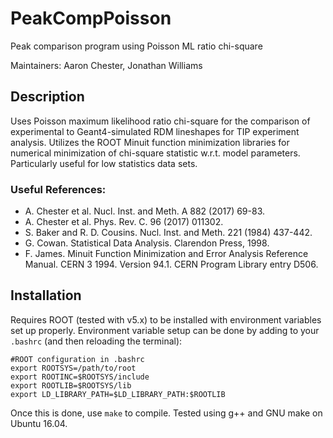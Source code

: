 # PeakCompPoisson

Peak comparison program using Poisson ML ratio chi-square

Maintainers: Aaron Chester, Jonathan Williams

## Description

Uses Poisson maximum likelihood ratio chi-square for the comparison of experimental to Geant4-simulated RDM lineshapes for TIP experiment analysis. Utilizes the ROOT Minuit function minimization libraries for numerical minimization of chi-square statistic w.r.t. model parameters. Particularly useful for low statistics data sets.

### Useful References: 

* A. Chester et al. Nucl. Inst. and Meth. A 882 (2017) 69-83.
* A. Chester et al. Phys. Rev. C. 96 (2017) 011302.
* S. Baker and R. D. Cousins. Nucl. Inst. and Meth. 221 (1984) 437-442.
* G. Cowan. Statistical Data Analysis. Clarendon Press, 1998.
* F. James. Minuit Function Minimization and Error Analysis Reference Manual. CERN 3 1994. Version 94.1. CERN Program Library entry D506.

## Installation

Requires ROOT (tested with v5.x) to be installed with environment variables set up properly.  Environment variable setup can be done by adding to your `.bashrc` (and then reloading the terminal):

```
#ROOT configuration in .bashrc
export ROOTSYS=/path/to/root
export ROOTINC=$ROOTSYS/include
export ROOTLIB=$ROOTSYS/lib
export LD_LIBRARY_PATH=$LD_LIBRARY_PATH:$ROOTLIB
```

Once this is done, use `make` to compile.  Tested using g++ and GNU make on Ubuntu 16.04.
